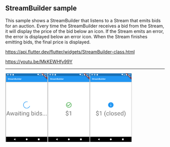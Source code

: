 ## StreamBuilder sample

This sample shows a StreamBuilder that listens to a Stream that emits bids for an auction. Every time the StreamBuilder receives a bid from the Stream, it will display the price of the bid below an icon. If the Stream emits an error, the error is displayed below an error icon. When the Stream finishes emitting bids, the final price is displayed.

https://api.flutter.dev/flutter/widgets/StreamBuilder-class.html

https://youtu.be/MkKEWHfy99Y

***
<img src="README.png" width="400">

